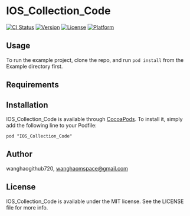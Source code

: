 # IOS_Collection_Code

[![CI Status](http://img.shields.io/travis/wanghaogithub720/IOS_Collection_Code.svg?style=flat)](https://travis-ci.org/wanghaogithub720/IOS_Collection_Code)
[![Version](https://img.shields.io/cocoapods/v/IOS_Collection_Code.svg?style=flat)](http://cocoadocs.org/docsets/IOS_Collection_Code)
[![License](https://img.shields.io/cocoapods/l/IOS_Collection_Code.svg?style=flat)](http://cocoadocs.org/docsets/IOS_Collection_Code)
[![Platform](https://img.shields.io/cocoapods/p/IOS_Collection_Code.svg?style=flat)](http://cocoadocs.org/docsets/IOS_Collection_Code)

## Usage

To run the example project, clone the repo, and run `pod install` from the Example directory first.

## Requirements

## Installation

IOS_Collection_Code is available through [CocoaPods](http://cocoapods.org). To install
it, simply add the following line to your Podfile:

    pod "IOS_Collection_Code"

## Author

wanghaogithub720, wanghaomspace@gmail.com

## License

IOS_Collection_Code is available under the MIT license. See the LICENSE file for more info.

